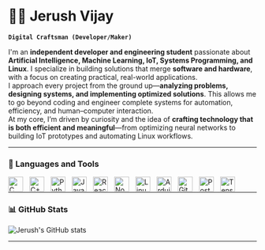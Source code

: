 # 🏄‍♂️ Jerush Vijay

**`Digital Craftsman (Developer/Maker)`**

I'm an **independent developer and engineering student** passionate about **Artificial Intelligence, Machine Learning, IoT, Systems Programming, and Linux**. I specialize in building solutions that merge **software and hardware**, with a focus on creating practical, real-world applications.  
I approach every project from the ground up—**analyzing problems, designing systems, and implementing optimized solutions**. This allows me to go beyond coding and engineer complete systems for automation, efficiency, and human–computer interaction.  
At my core, I’m driven by curiosity and the idea of **crafting technology that is both efficient and meaningful**—from optimizing neural networks to building IoT prototypes and automating Linux workflows.  

---

### 🧰 Languages and Tools  

<img align="left" alt="C" width="30px" style="padding-right:10px;" src="https://cdn.jsdelivr.net/gh/devicons/devicon/icons/c/c-original.svg"/>
<img align="left" alt="C++" width="30px" style="padding-right:10px;" src="https://cdn.jsdelivr.net/gh/devicons/devicon/icons/cplusplus/cplusplus-original.svg"/>
<img align="left" alt="Python" width="30px" style="padding-right:10px;" src="https://cdn.jsdelivr.net/gh/devicons/devicon/icons/python/python-original.svg"/>
<img align="left" alt="JavaScript" width="30px" style="padding-right:10px;" src="https://cdn.jsdelivr.net/gh/devicons/devicon/icons/javascript/javascript-plain.svg"/>
<img align="left" alt="React" width="30px" style="padding-right:10px;" src="https://cdn.jsdelivr.net/gh/devicons/devicon/icons/react/react-original.svg"/>
<img align="left" alt="NodeJS" width="30px" style="padding-right:10px;" src="https://cdn.jsdelivr.net/gh/devicons/devicon/icons/nodejs/nodejs-original.svg"/>
<img align="left" alt="Linux" width="30px" style="padding-right:10px;" src="https://cdn.jsdelivr.net/gh/devicons/devicon/icons/linux/linux-original.svg"/>
<img align="left" alt="Arduino" width="30px" style="padding-right:10px;" src="https://cdn.jsdelivr.net/gh/devicons/devicon/icons/arduino/arduino-original.svg"/>
<img align="left" alt="Git" width="30px" style="padding-right:10px;" src="https://cdn.jsdelivr.net/gh/devicons/devicon/icons/git/git-original.svg"/>
<img align="left" alt="PostgreSQL" width="30px" style="padding-right:10px;" src="https://cdn.jsdelivr.net/gh/devicons/devicon/icons/postgresql/postgresql-original.svg"/>
<img align="left" alt="TensorFlow" width="30px" style="padding-right:10px;" src="https://cdn.jsdelivr.net/gh/devicons/devicon/icons/tensorflow/tensorflow-original.svg"/>
<br />

---

### 📊 GitHub Stats  

![Jerush's GitHub stats](https://github-readme-stats.vercel.app/api?username=jrush-vj&show_icons=true&theme=github_dark)  

<!-- Optional streak stats -->
<!-- ![GitHub Streak](https://streak-stats.demolab.com?user=jerushvj&theme=gruvbox&border_radius=4.5) -->

---
